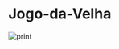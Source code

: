 # Jogo-da-Velha
![print](https://user-images.githubusercontent.com/110732299/183263230-4c99a496-f70c-42b9-9dac-c404528e03b8.png)
